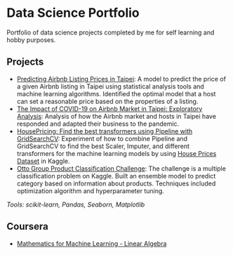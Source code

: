 # Data Science Portfolio
Portfolio of data science projects completed by me for self learning and hobby purposes.

## Projects
- [Predicting Airbnb Listing Prices in Taipei](https://github.com/lisacheng-choco/airbnb-demand-price-analysis/blob/master/airbnb_pricing_prediction.ipynb): A model to predict the price of a given Airbnb listing in Taipei using statistical analysis tools and machine learning algorithms. Identified the optimal model that a host can set a reasonable price based on the properties of a listing.
- [The Impact of COVID-19 on Airbnb Market in Taipei: Exploratory Analysis](https://github.com/lisacheng-choco/airbnb-demand-price-analysis/blob/master/airbnb_covid19_analysis.ipynb): Analysis of how the Airbnb market and hosts in Taipei have responded and adapted their business to the pandemic.
- [HousePricing: Find the best transformers using Pipeline with GridSearchCV](https://www.kaggle.com/chiaoyicheng/data-transformer-selection-with-pipeline): Experiment of how to combine Pipeline and GridSearchCV to find the best Scaler, Imputer, and different transformers for the machine learning models by using [House Prices Dataset](https://www.kaggle.com/c/house-prices-advanced-regression-techniques) in Kaggle.
- [Otto Group Product Classification Challenge](https://www.kaggle.com/chiaoyicheng/ensemble-model): The challenge is a multiple classification problem on Kaggle. Built an ensemble model to predict category based on information about products. Techniques included optimization algorithm and hyperparameter tuning.  

*Tools: scikit-learn, Pandas, Seaborn, Matplotlib*

## Coursera
- [Mathematics for Machine Learning - Linear Algebra](https://github.com/lisacheng-choco/coursera_mathematics-for-machine-learning)
